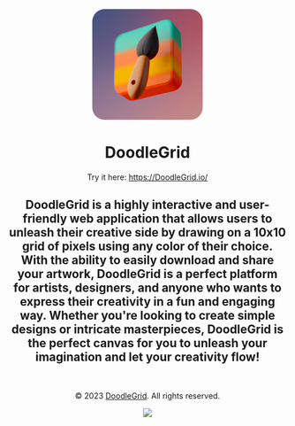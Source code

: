 <!-- main content -->
<div align="center">
<a href="https://DoodleGrid.io/"> <img src="assets/logo-rounded.png" width="200"> </a>
<h1><strong>DoodleGrid</strong></h1>

<p>Try it here: <a href="https://DoodleGrid.io/">https://DoodleGrid.io/</a></p> 
<h2>DoodleGrid is a highly interactive and user-friendly web application that allows users to unleash their creative side by drawing on a 10x10 grid of pixels using any color of their choice. With the ability to easily download and share your artwork, DoodleGrid is a perfect platform for artists, designers, and anyone who wants to express their creativity in a fun and engaging way. Whether you're looking to create simple designs or intricate masterpieces, DoodleGrid is the perfect canvas for you to unleash your imagination and let your creativity flow!</h2>
<br>
</div>
<!-- copyright notice -->
<div align="center">
<p>© 2023 <a href="https://DoodleGrid.io/">DoodleGrid</a>. All rights reserved.</p>

<!-- MIT license badge -->
<img src="https://img.shields.io/github/license/WindowsDotExe/DoodleGrid">
